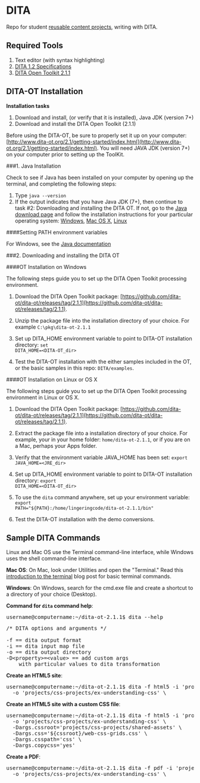 # DITA

Repo for student [reusable content projects](http://4662wf15.clindgrencv.com/#reusable-content-projects), writing with DITA.

## Required Tools

1. Text editor (with syntax highlighting)
2. [DITA 1.2 Specifications](http://docs.oasis-open.org/dita/v1.2/spec/DITA1.2-spec.html)
3. [DITA Open Toolkit 2.1.1](http://www.dita-ot.org/2.1/)

## DITA-OT Installation

**Installation tasks**
1. Download and install, (or verify that it is installed), Java JDK (version 7+)
2. Download and install the DITA Open Toolkit (2.1.1)

Before using the DITA-OT, be sure to properly set it up on your computer: [http://www.dita-ot.org/2.1/getting-started/index.html](http://www.dita-ot.org/2.1/getting-started/index.html). You will need JAVA JDK (version 7+) on your computer prior to setting up the ToolKit.

###1. Java Installation

Check to see if Java has been installed on your computer by opening up the terminal, and completing the following steps:

1. Type <code>java --version</code>
2. If the output indicates that you have Java JDK (7+), then continue to task #2: Downloading and installing the DITA OT. If not, go to the [Java download page](http://www.oracle.com/technetwork/java/javase/downloads/jdk8-downloads-2133151.html) and follow the installation instructions for your particular operating system: [Windows](https://docs.oracle.com/javase/8/docs/technotes/guides/install/windows_jdk_install.html#CHDEBCCJ), [Mac OS X](https://docs.oracle.com/javase/8/docs/technotes/guides/install/mac_jdk.html#CHDBADCG), [Linux](https://docs.oracle.com/javase/8/docs/technotes/guides/install/linux_jdk.html#BJFGGEFG)

####Setting PATH environment variables

For Windows, see the [Java documentation](https://docs.oracle.com/javase/8/docs/technotes/guides/install/windows_jdk_install.html#BABGDJFH)

###2. Downloading and installing the DITA OT

####OT Installation on Windows

The following steps guide you to set up the DITA Open Toolkit processing environment.

1. Download the DITA Open Toolkit package: [https://github.com/dita-ot/dita-ot/releases/tag/2.1.1](https://github.com/dita-ot/dita-ot/releases/tag/2.1.1).

2. Unzip the package file into the installation directory of your choice. For example <code>C:&#92;pkg&#92;dita-ot-2.1.1</code>

3. Set up DITA_HOME environment variable to point to DITA-OT installation directory: <code>set DITA_HOME=&lt;DITA-OT_dir&gt;</code>

4. Test the DITA-OT installation with the either samples included in the OT, or the basic samples in this repo: <code>DITA/examples</code>.

####OT Installation on Linux or OS X

The following steps guide you to set up the DITA Open Toolkit processing environment in Linux or OS X.

1. Download the DITA Open Toolkit package: [https://github.com/dita-ot/dita-ot/releases/tag/2.1.1](https://github.com/dita-ot/dita-ot/releases/tag/2.1.1).

2. Extract the package file into a installation directory of your choice. For example, your in your home folder: <code>home/dita-ot-2.1.1</code>, or if you are on a Mac, perhaps your Apps folder.

3. Verify that the environment variable JAVA_HOME has been set: <code>export JAVA_HOME=&lt;JRE_dir&gt;</code>

4. Set up DITA_HOME environment variable to point to DITA-OT installation directory: <code>export DITA_HOME=&lt;DITA-OT_dir&gt;</code>

5. To use the <code>dita</code> command anywhere, set up your environment variable: <code>export PATH="${PATH}:/home/lingeringcode/dita-ot-2.1.1/bin"</code>

6. Test the DITA-OT installation with the demo conversions.


## Sample DITA Commands

Linux and Mac OS use the Terminal command-line interface, while Windows uses the shell command-line interface. 

**Mac OS**: On Mac, look under Utilities and open the "Terminal." Read this [introduction to the terminal](http://blog.teamtreehouse.com/introduction-to-the-mac-os-x-command-line) blog post for basic terminal commands.

**Windows**: On Windows, search for the cmd.exe file and create a shortcut to a directory of your choice (Desktop).

**Command for <code>dita</code> command help**:

<pre>
username@computername:~/dita-ot-2.1.1$ dita --help
</pre>

<pre>
/* DITA options and arguments */

-f == dita output format
-i == dita input map file
-o == dita output directory
-D&lt;property&gt;=&lt;value&gt; == add custom args 
    with particular values to dita transformation
</pre>

**Create an HTML5 site**:

<pre>
username@computername:~/dita-ot-2.1.1$ dita -f html5 -i 'projects/css-projects/understanding_css.ditamap' \
  -o 'projects/css-projects/ex-understanding-css' \
</pre>

**Create an HTML5 site with a custom CSS file**:

<pre>
username@computername:~/dita-ot-2.1.1$ dita -f html5 -i 'projects/css-projects/understanding_css.ditamap' \
  -o 'projects/css-projects/ex-understanding-css' \
  -Dargs.cssroot='projects/css-projects/shared-assets' \
  -Dargs.css='${cssroot}/web-css-grids.css' \
  -Dargs.csspath='css' \
  -Dargs.copycss='yes'
</pre>

**Create a PDF**:

<pre>
username@computername:~/dita-ot-2.1.1$ dita -f pdf -i 'projects/css-projects/understanding_css.ditamap' \
  -o 'projects/css-projects/ex-understanding-css' \
</pre>
